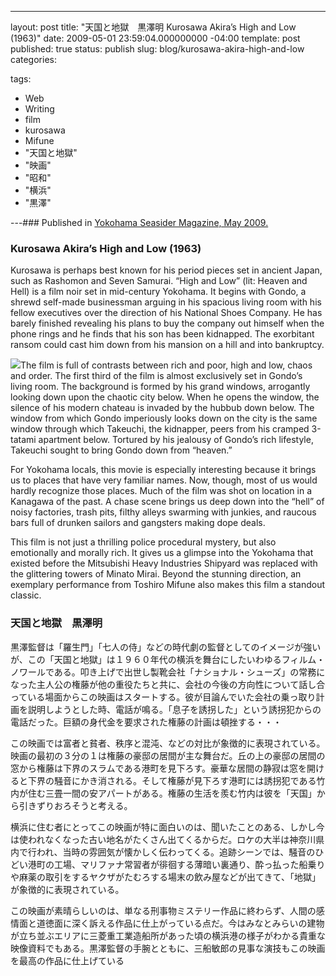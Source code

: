 ---

layout: post
title: "天国と地獄　黒澤明 Kurosawa Akira’s High and Low (1963)"
date: 2009-05-01 23:59:04.000000000 -04:00
template: post
published: true
status: publish
slug: blog/kurosawa-akira-high-and-low
categories:

tags:

- Web
- Writing
- film
- kurosawa
- Mifune
- "天国と地獄"
- "映画"
- "昭和"
- "横浜"
- "黒澤"

---### <span style="font-weight: normal;">Published in [Yokohama Seasider Magazine, May 2009.](http://www.yokohamaseasider.com/2009/05/ "Yokohama Seasider")</span>

### Kurosawa Akira’s High and Low (1963)

Kurosawa is perhaps best known for his period pieces set in ancient Japan, such as Rashomon and Seven Samurai. “High and Low” (lit: Heaven and Hell) is a film noir set in mid-century Yokohama. It begins with Gondo, a shrewd self-made businessman arguing in his spacious living room with his fellow executives over the direction of his National Shoes Company. He has barely finished revealing his plans to buy the company out himself when the phone rings and he finds that his son has been kidnapped. The exorbitant ransom could cast him down from his mansion on a hill and into bankruptcy.

[![](https://upload.wikimedia.org/wikipedia/en/6/6a/HIGH_AND_LOW_JP_.jpg)](https://upload.wikimedia.org/wikipedia/en/6/6a/HIGH_AND_LOW_JP_.jpg)The film is full of contrasts between rich and poor, high and low, chaos and order. The first third of the film is almost exclusively set in Gondo’s living room. The background is formed by his grand windows, arrogantly looking down upon the chaotic city below. When he opens the window, the silence of his modern chateau is invaded by the hubbub down below. The window from which Gondo imperiously looks down on the city is the same window through which Takeuchi, the kidnapper, peers from his cramped 3-tatami apartment below. Tortured by his jealousy of Gondo’s rich lifestyle, Takeuchi sought to bring Gondo down from “heaven.”

For Yokohama locals, this movie is especially interesting because it brings us to places that have very familiar names. Now, though, most of us would hardly recognize those places. Much of the film was shot on location in a Kanagawa of the past. A chase scene brings us deep down into the “hell” of noisy factories, trash pits, filthy alleys swarming with junkies, and raucous bars full of drunken sailors and gangsters making dope deals.

This film is not just a thrilling police procedural mystery, but also emotionally and morally rich. It gives us a glimpse into the Yokohama that existed before the Mitsubishi Heavy Industries Shipyard was replaced with the glittering towers of Minato Mirai. Beyond the stunning direction, an exemplary performance from Toshiro Mifune also makes this film a standout classic.

### 天国と地獄　黒澤明

黒澤監督は「羅生門」「七人の侍」などの時代劇の監督としてのイメージが強いが、この「天国と地獄」は１９６０年代の横浜を舞台にしたいわゆるフィルム・ノワールである。叩き上げで出世し製靴会社「ナショナル・シューズ」の常務になった主人公の権藤が他の重役たちと共に、会社の今後の方向性について話し合っている場面からこの映画はスタートする。彼が目論んでいた会社の乗っ取り計画を説明しようとした時、電話が鳴る。「息子を誘拐した」という誘拐犯からの電話だった。巨額の身代金を要求された権藤の計画は頓挫する・・・

この映画では富者と貧者、秩序と混沌、などの対比が象徴的に表現されている。映画の最初の３分の１は権藤の豪邸の居間が主な舞台だ。丘の上の豪邸の居間の窓から権藤は下界のスラムである港町を見下ろす。豪華な居間の静寂は窓を開けると下界の騒音にかき消される。そして権藤が見下ろす港町には誘拐犯である竹内が住む三畳一間の安アパートがある。権藤の生活を羨む竹内は彼を「天国」から引きずりおろそうと考える。

横浜に住む者にとってこの映画が特に面白いのは、聞いたことのある、しかし今は使われなくなった古い地名がたくさん出てくるからだ。ロケの大半は神奈川県内で行われ、当時の雰囲気が懐かしく伝わってくる。追跡シーンでは、騒音のひどい港町の工場、マリファナ常習者が徘徊する薄暗い裏通り、酔っ払った船乗りや麻薬の取引をするヤクザがたむろする場末の飲み屋などが出てきて、「地獄」が象徴的に表現されている。

この映画が素晴らしいのは、単なる刑事物ミステリー作品に終わらず、人間の感情面と道徳面に深く訴える作品に仕上がっている点だ。今はみなとみらいの建物が立ち並ぶエリアに三菱重工業造船所があった頃の横浜港の様子がわかる貴重な映像資料でもある。黒澤監督の手腕とともに、三船敏郎の見事な演技もこの映画を最高の作品に仕上げている

